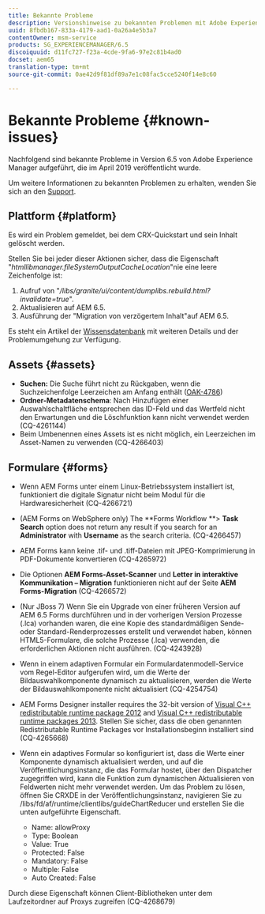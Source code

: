 ```yaml
---
title: Bekannte Probleme
description: Versionshinweise zu bekannten Problemen mit Adobe Experience Manager 6.3
uuid: 8fbdb167-833a-4179-aad1-0a26a4e5b3a7
contentOwner: msm-service
products: SG_EXPERIENCEMANAGER/6.5
discoiquuid: d11fc727-f23a-4cde-9fa6-97e2c81b4ad0
docset: aem65
translation-type: tm+mt
source-git-commit: 0ae42d9f81df89a7e1c08fac5cce5240f14e8c60

---
```



# Bekannte Probleme {#known-issues}

Nachfolgend sind bekannte Probleme in Version 6.5 von Adobe Experience Manager aufgeführt, die im April 2019 veröffentlicht wurde.

Um weitere Informationen zu bekannten Problemen zu erhalten, wenden Sie sich an den [Support](https://helpx.adobe.com/support/experience-manager.html).

## Plattform {#platform}

Es wird ein Problem gemeldet, bei dem CRX-Quickstart und sein Inhalt gelöscht werden.

Stellen Sie bei jeder dieser Aktionen sicher, dass die Eigenschaft &quot;*htmllibmanager.fileSystemOutputCacheLocation*&quot;nie eine leere Zeichenfolge ist:

1. Aufruf von &quot;*/libs/granite/ui/content/dumplibs.rebuild.html?invalidate=true*&quot;.
2. Aktualisieren auf AEM 6.5.
3. Ausführung der &quot;Migration von verzögertem Inhalt&quot;auf AEM 6.5.

Es steht ein Artikel der [Wissensdatenbank](https://helpx.adobe.com/experience-manager/kb/avoid-crx-quickstart-deletion-in-aem-6-5.html) mit weiteren Details und der Problemumgehung zur Verfügung.

## Assets {#assets}

* **Suchen:** Die Suche führt nicht zu Rückgaben, wenn die Suchzeichenfolge Leerzeichen am Anfang enthält ([OAK-4786](https://issues.apache.org/jira/browse/OAK-4786))
* **Ordner-Metadatenschema**: Nach Hinzufügen einer Auswahlschaltfläche entsprechen das ID-Feld und das Wertfeld nicht den Erwartungen und die Löschfunktion kann nicht verwendet werden (CQ-4261144)
* Beim Umbenennen eines Assets ist es nicht möglich, ein Leerzeichen im Asset-Namen zu verwenden (CQ-4266403)

## Formulare {#forms}

* Wenn AEM Forms unter einem Linux-Betriebssystem installiert ist, funktioniert die digitale Signatur nicht beim Modul für die Hardwaresicherheit (CQ-4266721)
* (AEM Forms on WebSphere only) The **Forms Workflow **> **Task Search** option does not return any result if you search for an **Administrator** with **Username** as the search criteria. (CQ-4266457)

* AEM Forms kann keine .tif- und .tiff-Dateien mit JPEG-Komprimierung in PDF-Dokumente konvertieren (CQ-4265972)
* Die Optionen **AEM Forms-Asset-Scanner** und **Letter in interaktive Kommunikation – Migration** funktionieren nicht auf der Seite **AEM Forms-Migration** (CQ-4266572)

* (Nur JBoss 7) Wenn Sie ein Upgrade von einer früheren Version auf AEM 6.5 Forms durchführen und in der vorherigen Version Prozesse (.lca) vorhanden waren, die eine Kopie des standardmäßigen Sende- oder Standard-Renderprozesses erstellt und verwendet haben, können HTML5-Formulare, die solche Prozesse (.lca) verwenden, die erforderlichen Aktionen nicht ausführen. (CQ-4243928)
* Wenn in einem adaptiven Formular ein Formulardatenmodell-Service vom Regel-Editor aufgerufen wird, um die Werte der Bildauswahlkomponente dynamisch zu aktualisieren, werden die Werte der Bildauswahlkomponente nicht aktualisiert (CQ-4254754)
* AEM Forms Designer installer requires the 32-bit version of [Visual C++ redistributable runtime package 2012](https://support.microsoft.com/en-in/help/2977003/the-latest-supported-visual-c-downloads) and [Visual C++ redistributable runtime packages 2013](https://support.microsoft.com/en-in/help/3179560/update-for-visual-c-2013-and-visual-c-redistributable-package). Stellen Sie sicher, dass die oben genannten Redistributable Runtime Packages vor Installationsbeginn installiert sind (CQ-4265668)

* Wenn ein adaptives Formular so konfiguriert ist, dass die Werte einer Komponente dynamisch aktualisiert werden, und auf die Veröffentlichungsinstanz, die das Formular hostet, über den Dispatcher zugegriffen wird, kann die Funktion zum dynamischen Aktualisieren von Feldwerten nicht mehr verwendet werden. Um das Problem zu lösen, öffnen Sie CRXDE in der Veröffentlichungsinstanz, navigieren Sie zu /libs/fd/af/runtime/clientlibs/guideChartReducer und erstellen Sie die unten aufgeführte Eigenschaft.

   * Name: allowProxy
   * Type: Boolean
   * Value: True
   * Protected: False
   * Mandatory: False
   * Multiple: False
   * Auto Created: False

Durch diese Eigenschaft können Client-Bibliotheken unter dem Laufzeitordner auf Proxys zugreifen (CQ-4268679)


